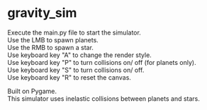 # gravity_sim
Execute the main.py file to start the simulator.<br />
Use the LMB to spawn planets.<br />
Use the RMB to spawn a star.<br />
Use keyboard key "A" to change the render style.<br />
Use keyboard key "P" to turn collisions on/ off (for planets only).<br />
Use keyboard key "S" to turn collisions on/ off.<br />
Use keyboard key "R" to reset the canvas.<br />

Built on Pygame.<br />
This simulator uses inelastic collisions between planets and stars. 
